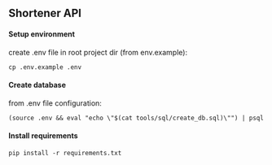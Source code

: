 Shortener API
---------------------------

#### Setup environment

create .env file in root project dir (from env.example):

    cp .env.example .env

#### Create database

from .env file configuration:

    (source .env && eval "echo \"$(cat tools/sql/create_db.sql)\"") | psql

#### Install requirements

    pip install -r requirements.txt
